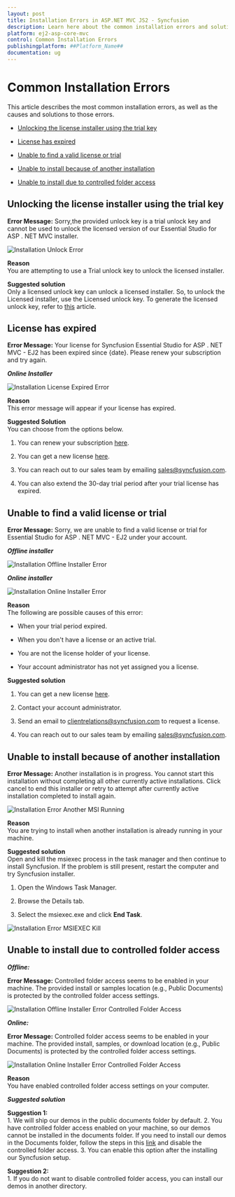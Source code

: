 ```yaml
---
layout: post
title: Installation Errors in ASP.NET MVC JS2 - Syncfusion
description: Learn here about the common installation errors and solution to those errors in Syncfusion ASP.NET MVC JS2 Components installation.
platform: ej2-asp-core-mvc
control: Common Installation Errors
publishingplatform: ##Platform_Name##
documentation: ug
---
```


# Common Installation Errors

This article describes the most common installation errors, as well as the causes and solutions to those errors.

* [Unlocking the license installer using the trial key](https://ej2.syncfusion.com/aspnetmvc/documentation/installation/common-installation-errors/#unlocking-the-license-installer-using-the-trial-key)

* [License has expired](https://ej2.syncfusion.com/aspnetmvc/documentation/installation/common-installation-errors/#license-has-expired)

* [Unable to find a valid license or trial](https://ej2.syncfusion.com/aspnetmvc/documentation/installation/common-installation-errors/#unable-to-find-a-valid-license-or-trial)

* [Unable to install because of another installation](https://ej2.syncfusion.com/aspnetmvc/documentation/installation/common-installation-errors/#unable-to-install-because-of-another-installation)

* [Unable to install due to controlled folder access](https://ej2.syncfusion.com/aspnetmvc/documentation/installation/common-installation-errors/#unable-to-install-due-to-controlled-folder-access)

## Unlocking the license installer using the trial key

**Error Message:** Sorry,the provided unlock key is a trial unlock key and cannot be used to unlock the licensed version of our Essential Studio for ASP . NET MVC installer.

![Installation Unlock Error](images\installation-error-1.png)

**Reason** <br /> You are attempting to use a Trial unlock key to unlock the licensed installer.

**Suggested solution** <br /> Only a licensed unlock key can unlock a licensed installer. So, to unlock the Licensed installer, use the Licensed unlock key. To generate the licensed unlock key, refer to [this](https://www.syncfusion.com/kb/2326) article.

## License has expired

**Error Message:** Your license for Syncfusion Essential Studio for ASP . NET MVC - EJ2 has been expired since {date}. Please renew your subscription and try again.

***Online Installer***

![Installation License Expired Error](images\installation-error-2.png)

**Reason** <br /> This error message will appear if your license has expired.

**Suggested Solution** <br /> You can choose from the options below.

1. You can renew your subscription [here](https://www.syncfusion.com/account/my-renewals).

2. You can get a new license [here](https://www.syncfusion.com/sales/products).

3. You can reach out to our sales team by emailing [sales@syncfusion.com](mailto:sales@syncfusion.com).

4. You can also extend the 30-day trial period after your trial license has expired.

## Unable to find a valid license or trial

**Error Message:** Sorry, we are unable to find a valid license or trial for Essential Studio for ASP . NET MVC - EJ2 under your account.

***Offline installer***

![Installation Offline Installer Error](images\installation-error-3.png)

***Online installer***

![Installation Online Installer Error](images\installation-error-4.png)

**Reason** <br /> The following are possible causes of this error:

* When your trial period expired.

* When you don't have a license or an active trial.

* You are not the license holder of your license.

* Your account administrator has not yet assigned you a license.

**Suggested solution** <br />

1. You can get a new license [here](https://www.syncfusion.com/sales/products).

2. Contact your account administrator.

3. Send an email to [clientrelations@syncfusion.com](mailto:clientrelations@syncfusion.com) to request a license.

4. You can reach out to our sales team by emailing [sales@syncfusion.com](mailto:sales@syncfusion.com).

## Unable to install because of another installation

**Error Message:** Another installation is in progress. You cannot start this installation without completing all other currently active installations. Click cancel to end this installer or retry to attempt after currently active installation completed to install again.

![Installation Error Another MSI Running](images\installation-error-5.png)

**Reason** <br /> You are trying to install when another installation is already running in your machine.

**Suggested solution** <br /> Open and kill the msiexec process in the task manager and then continue to install Syncfusion. If the problem is still present, restart the computer and try Syncfusion installer.

1. Open the Windows Task Manager.

2. Browse the Details tab.

3. Select the msiexec.exe and click **End Task**.

![Installation Error MSIEXEC Kill](images\installation-error-6.png)

## Unable to install due to controlled folder access

***Offline:***

**Error Message:** Controlled folder access seems to be enabled in your machine. The provided install or samples location (e.g., Public Documents) is protected by the controlled folder access settings.

![Installation Offline Installer Error Controlled Folder Access](images\installation-error-7.png)

***Online:***

**Error Message:** Controlled folder access seems to be enabled in your machine. The provided install, samples, or download location (e.g., Public Documents) is protected by the controlled folder access settings.

![Installation Online Installer Error Controlled Folder Access](images\installation-error-8.png)

**Reason** <br /> You have enabled controlled folder access settings on your computer.

***Suggested solution***

**Suggestion 1:** <br /> 1.	We will ship our demos in the public documents folder by default. 
2.	You have controlled folder access enabled on your machine, so our demos cannot be installed in the documents folder. If you need to install our demos in the Documents folder, follow the steps in this [link](https://support.microsoft.com/en-us/windows/allow-an-app-to-access-controlled-folders-b5b6627a-b008-2ca2-7931-7e51e912b034) and disable the controlled folder access.
3.	You can enable this option after the installing our Syncfusion setup.

**Suggestion 2:** <br /> 1.	If you do not want to disable controlled folder access, you can install our demos in another directory.
